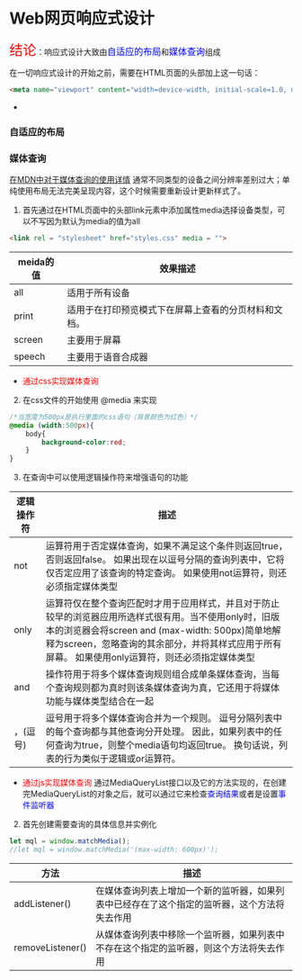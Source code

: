 # Web网页响应式设计
<font color="FF0000" size="5">结论</font>：响应式设计大致由<font color="0000ff" size="3">自适应的布局</font>和<font color="0000ff" size="3">媒体查询</font>组成

在一切响应式设计的开始之前，需要在HTML页面的头部加上这一句话：
``` html
<meta name="viewport" content="width=device-width, initial-scale=1.0, maximum-scale=1.0, user-scalable=0">
```
- 
### 自适应的布局


### 媒体查询
[在MDN中对于媒体查询的使用详情](https://developer.mozilla.org/zh-CN/docs/Web/CSS/Media_Queries/Using_media_queries)
通常不同类型的设备之间分辨率差别过大；单纯使用布局无法完美呈现内容，这个时候需要重新设计更新样式了。
1. 首先通过在HTML页面中的头部link元素中添加属性media选择设备类型，可以不写因为默认为media的值为all
```html
<link rel = "stylesheet" href="styles.css" media = "">
```
| meida的值  | 效果描述  |
|---|---|
| all  | 适用于所有设备  |
|print|适用于在打印预览模式下在屏幕上查看的分页材料和文档。|
|screen|主要用于屏幕|
|speech|主要用于语音合成器|

- <font color = "ff0000">通过css实现媒体查询</font>
2. 在css文件的开始使用 @media 来实现
``` css
/*当宽度为500px是执行里面的css语句（背景颜色为红色）*/
@media (width:500px){
    body{
        background-color:red;
    }
}
```
3. 在查询中可以使用逻辑操作符来增强语句的功能

| 逻辑操作符  | 描述  |
|---|---|
| not  |  运算符用于否定媒体查询，如果不满足这个条件则返回true，否则返回false。 如果出现在以逗号分隔的查询列表中，它将仅否定应用了该查询的特定查询。 如果使用not运算符，则还必须指定媒体类型 |
|only|运算符仅在整个查询匹配时才用于应用样式，并且对于防止较早的浏览器应用所选样式很有用。当不使用only时，旧版本的浏览器会将screen and (max-width: 500px)简单地解释为screen，忽略查询的其余部分，并将其样式应用于所有屏幕。 如果使用only运算符，则还必须指定媒体类型|
|and|操作符用于将多个媒体查询规则组合成单条媒体查询，当每个查询规则都为真时则该条媒体查询为真，它还用于将媒体功能与媒体类型结合在一起|
|，(逗号)|逗号用于将多个媒体查询合并为一个规则。 逗号分隔列表中的每个查询都与其他查询分开处理。 因此，如果列表中的任何查询为true，则整个media语句均返回true。 换句话说，列表的行为类似于逻辑或or运算符。|
- <font color = "ff0000">通过js实现媒体查询</font >
通过MediaQueryList接口以及它的方法实现的，在创建完MediaQueryList的对象之后，就可以通过它来检查<font color = "0000ff">查询结果</font >或者是设置<font color = "0000ff">事件监听器</font >
2. 首先创建需要查询的具体信息并实例化
``` js
let mql = window.matchMedia();
//let mql = window.matchMedia('(max-width: 600px)');
```
| 方法  | 描述 |
|---|---|
| addListener()  | 在媒体查询列表上增加一个新的监听器，如果列表中已经存在了这个指定的监听器，这个方法将失去作用 |
|removeListener()|从媒体查询列表中移除一个监听器，如果列表中不存在这个指定的监听器，则这个方法将失去作用|


